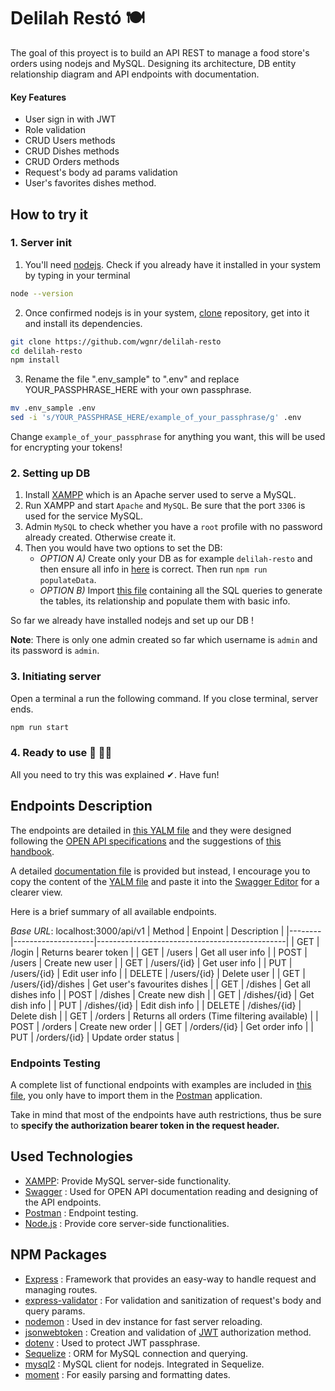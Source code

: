 # Delilah Restó 🍽
The goal of this proyect is to build an API REST to manage a food store's orders using nodejs and MySQL. Designing its architecture, DB entity relationship diagram and API endpoints with documentation. 

#### Key Features
- User sign in with JWT
- Role validation
- CRUD Users methods
- CRUD Dishes methods
- CRUD Orders methods
- Request's body ad params validation
- User's favorites dishes method.

## How to try it
### 1. Server init
1. You'll need [nodejs](https://nodejs.org). Check if you already have it installed in your system by typing in your terminal
```bash
node --version
```
2. Once confirmed nodejs is in your system, [clone](https://git-scm.com/) repository, get into it and install its dependencies.
```bash
git clone https://github.com/wgnr/delilah-resto
cd delilah-resto
npm install
```
3. Rename the file ".env_sample" to ".env" and replace YOUR_PASSPHRASE_HERE with your own passphrase.
```bash
mv .env_sample .env
sed -i 's/YOUR_PASSPHRASE_HERE/example_of_your_passphrase/g' .env
```
Change `example_of_your_passphrase` for anything you want, this will be used for encrypting your tokens!

### 2. Setting up DB
1. Install [XAMPP](https://www.apachefriends.org/index.html) which is an Apache server used to serve a MySQL.
1. Run XAMPP and start `Apache` and `MySQL`. Be sure that the port `3306` is used for the service MySQL.
1. Admin `MySQL` to check whether you have a `root` profile with no password already created. Otherwise create it.
1. Then you would have two options to set the DB:
    * *OPTION A)* Create only your DB as for example `delilah-resto` and then ensure all info in [here](./src/services/database/config/index.js) is correct. Then run `npm run populateData`.
    * *OPTION B)* Import [this file](./src/services/database/delilah-resto-init-config.sql) containing all the SQL queries to generate the tables, its relationship and populate them with basic info.

So far we already have installed nodejs and set up our DB !

**Note**: There is only one admin created so far which username is `admin` and its password is `admin`.

### 3. Initiating server
Open a terminal a run the following command. If you close terminal, server ends.
```bash
npm run start
```
### 4. Ready to use 🏁 🎊🎉
All you need to try this was explained ✔. Have fun!

## Endpoints Description
The endpoints are detailed in [this YALM file](./design/API/delilah-resto-API-spec.yml) and they were designed following the [OPEN API specifications](https://swagger.io/specification/#:~:text=Introduction,or%20through%20network%20traffic%20inspection.) and the suggestions of [this handbook](https://pages.apigee.com/rs/apigee/images/api-design-ebook-2012-03.pdf).

A detailed [documentation file](./design/API/delilah-rsto-API-Documentation.html) is provided but instead, I encourage you to copy the content of the [YALM file](./design/API/delilah-resto-API-spec.yml) and paste it into the [Swagger Editor](https://editor.swagger.io/#) for a clearer view.


Here is a brief summary of all available endpoints.

*Base URL*: localhost:3000/api/v1
| Method |       Enpoint      |                  Description                  |
|--------|--------------------|-----------------------------------------------|
|   GET  | /login             | Returns bearer token                          |
|   GET  | /users             | Get all user info                             |
|  POST  | /users             | Create new user                               |
|   GET  | /users/{id}        | Get user info                                 |
|   PUT  | /users/{id}        | Edit user info                                |
| DELETE | /users/{id}        | Delete user                                   |
|   GET  | /users/{id}/dishes | Get user's favourites dishes                  |
|   GET  | /dishes            | Get all dishes info                           |
|  POST  | /dishes            | Create new dish                               |
|   GET  | /dishes/{id}       | Get dish info                                 |
|   PUT  | /dishes/{id}       | Edit dish info                                |
| DELETE | /dishes/{id}       | Delete dish                                   |
|   GET  | /orders            | Returns all orders (Time filtering available) |
|  POST  | /orders            | Create new order                              |
|   GET  | /orders/{id}       | Get order info                                |
|   PUT  | /orders/{id}       | Update order status                           |

### Endpoints Testing
A complete list of functional endpoints with examples are included in [this file](./test/delilah-resto-endpoints.postman_collection), you only have to import them in the [Postman](https://www.postman.com/) application.

Take in mind that most of the endpoints have auth restrictions, thus be sure to **specify the authorization bearer token in the request header.**

## Used Technologies
- [XAMPP](https://www.apachefriends.org/index.html): Provide MySQL server-side functionality. 
- [Swagger](https://editor.swagger.io/) : Used for OPEN API documentation reading and designing of the API endpoints.
- [Postman](https://www.postman.com/) : Endpoint testing.
- [Node.js](https://nodejs.org) : Provide core server-side functionalities.

## NPM Packages
- [Express](http://expressjs.com) : Framework that provides an easy-way to handle request and managing routes.
- [express-validator](https://express-validator.github.io/) : For validation and sanitization of request's body and query params.
- [nodemon](https://www.npmjs.com/package/nodemon) : Used in dev instance for fast server reloading.
- [jsonwebtoken](https://www.npmjs.com/package/jsonwebtoken) : Creation and validation of [JWT](https://jwt.io) authorization method.
- [dotenv](https://www.npmjs.com/package/dotenv) : Used to protect JWT passphrase. 
- [Sequelize](https://www.npmjs.com/package/sequelize) : ORM for MySQL connection and querying.
- [mysql2](https://www.npmjs.com/package/mysql2) : MySQL client for nodejs. Integrated in Sequelize.
- [moment](https://www.npmjs.com/package/moment) : For easily parsing and formatting dates.